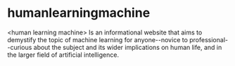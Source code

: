 # humanlearningmachine
&lt;human learning machine> Is an informational website that aims to demystify the topic of machine learning for anyone--novice to professional--curious about the subject and its wider implications on human life, and in the larger field of artificial intelligence.

